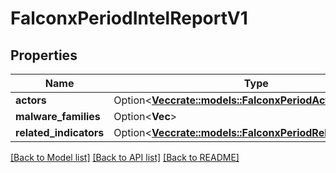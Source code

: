 # FalconxPeriodIntelReportV1

## Properties

Name | Type | Description | Notes
------------ | ------------- | ------------- | -------------
**actors** | Option<[**Vec<crate::models::FalconxPeriodActor>**](falconx.Actor.md)> |  | [optional]
**malware_families** | Option<**Vec<String>**> |  | [optional]
**related_indicators** | Option<[**Vec<crate::models::FalconxPeriodRelatedIndicator>**](falconx.RelatedIndicator.md)> |  | [optional]

[[Back to Model list]](./README.md#documentation-for-models) [[Back to API list]](./README.md#documentation-for-api-endpoints) [[Back to README]](../README.md)

